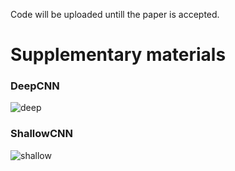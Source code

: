 Code will be uploaded untill the paper is accepted.

# Supplementary materials
### DeepCNN
![deep](https://user-images.githubusercontent.com/26007016/162660100-0d500ba5-0045-4cac-a84e-0bfe0338644d.png)

### ShallowCNN
![shallow](https://user-images.githubusercontent.com/26007016/162660116-86414d52-097a-4f85-bb32-1548193f7140.png)
